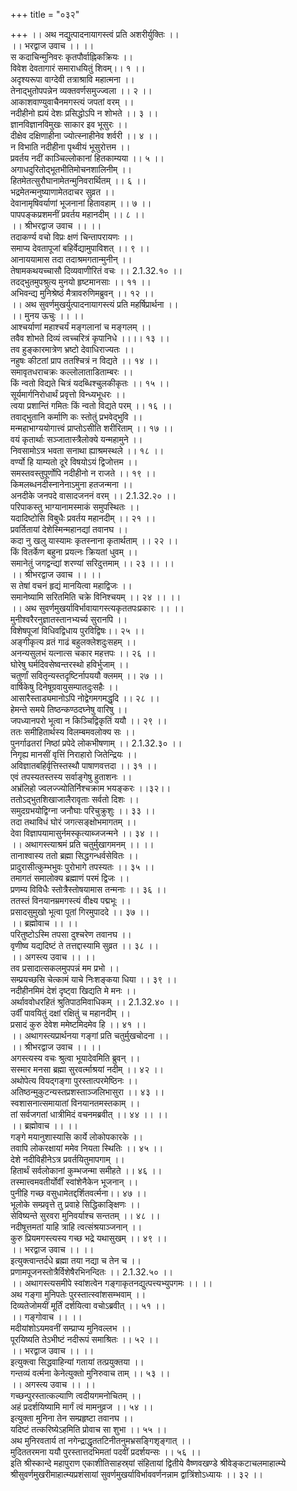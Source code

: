 +++
title = "०३२"

+++
।। अथ नद्युत्पादनायागस्त्वं प्रति अशरीर्युक्तिः ।।  
।। भरद्वाज उवाच ।। ।।  
स कदाचिन्मुनिवरः कृतपौर्वाह्निकक्रियः ।।  
विवेश देवतागारं समाराधयितुं शिवम्।। १ ।।  
अदृश्यरूपा वाग्देवी तत्राश्रावि महात्मना ।।  
तेनाद्भुतोपपन्नेन व्यक्तवर्णसमुज्ज्वला ।। २ ।।  
आकाशवाण्युवाचैनमगस्त्यं जपतां वरम् ।।  
नदीहीनो ह्ययं देशः प्रसिद्धोऽपि न शोभते ।। ३ ।।  
ज्ञानविज्ञानविमुखः साकार इव भूसुरः ।।  
दीक्षेव दक्षिणाहीना ज्योत्स्नाहीनेव शर्वरी ।। ४ ।।  
न विभाति नदीहीना पृथ्वीयं भूसुरोत्तम ।।  
प्रवर्तय नदीं काञ्चिल्लोकानां हितकाम्यया ।। ५ ।।  
अगाधदुरितोद्भूतभीतिमोचनशालिनीम् ।।  
हितमेतत्सुरौघानामेतन्मुनिवरार्थितम् ।। ६ ।।  
भद्रमेतन्मनुष्याणामेतदाचर सुव्रत ।।  
देवानामृषिवर्याणां भूजनानां हितावहाम् ।। ७ ।।  
पापपङ्कप्रशमनीं प्रवर्तय महानदीम् ।। ८ ।।  
।। श्रीभरद्वाज उवाच ।। ।।  
तदाकर्ण्य वचो विप्रः क्षणं चिन्तापरायणः ।।  
समाप्य देवतापूजां बहिर्वेद्यामुपाविशत् ।। ९ ।।  
आनाययामास तदा तदाश्रमगतान्मुनीन् ।।  
तेषामकथयच्चासौ दिव्यवाणीरितं वचः ।। 2.1.32.१० ।।  
तदद्भुतमुपश्रुत्य मुनयो हृष्टमानसाः ।। ११ ।।  
अभिवन्द्य मुनिश्रेष्ठं मैत्रावरुणिमब्रुवन् ।। १२ ।।  
।। अथ सुवर्णमुखर्युत्पादनायागस्त्यं प्रति महर्षिप्रार्थना ।।  
।। मुनय ऊचुः ।। ।।  
आश्चर्याणां महाश्चर्यं मङ्गलानां च मङ्गलम् ।।  
तवैव शोभते दिव्यं त्वच्चरित्रं कृपानिधे ।।।। १३ ।।  
तव हुङ्कारमात्रेण भ्रष्टो देवाधिराज्यतः ।।  
नहुषः कीटतां प्राप ततश्चित्रं न विद्यते ।। १४ ।।  
समावृतधराचक्रः कल्लोलाताडिताम्बरः ।।  
किं न्वतो विद्यते चित्रं यदब्धिश्चुलकीकृतः ।। १५ ।।  
सूर्यमार्गनिरोधार्थं प्रवृत्तो विन्ध्यभूधरः ।।  
त्वया प्रशान्तिं गमितः किं न्वतो विद्यते परम् ।। १६ ।।  
तवाद्भुतानि कर्माणि कः स्तोतुं प्रभवेद्भुवि ।।  
मन्महाभाग्ययोगात्त्वं प्राप्तोऽसीति शरीरिताम् ।। १७ ।।  
वयं कृतार्थाः सञ्जातास्त्रैलोक्ये यन्महामुने ।।  
निवसामोऽत्र भवता सनाथा ह्याश्रमस्थले ।। १८ ।।  
वर्ण्यो हि याम्यतो दूरे विषयोऽयं द्विजोत्तम ।।  
समस्तवस्तुपूर्णोपि नदीहीनो न राजते ।। १९ ।।  
किमलब्धनदीस्नानेनाऽमुना हतजन्मना ।।  
अनदीके जनपदे वासादजननं वरम् ।। 2.1.32.२० ।।  
परिपाकस्तु भाग्यानामस्माकं समुपस्थितः ।।  
यदादिष्टोसि विबुधैः प्रवर्तय महानदीम् ।। २१ ।।  
प्रवर्तितायां देशेस्मिन्महानद्यां तवानघ ।।  
कदा नु खलु यास्यामः कृतस्नाना कृतार्थताम् ।। २२ ।।  
किं वितर्केण बहुना प्रयत्नः क्रियतां धुवम् ।।  
समानेतुं जगद्वन्द्यां शरण्यां सरिदुत्तमाम् ।। २३ ।। ।।  
।। श्रीभरद्वाज उवाच ।। ।।  
स तेषां वचनं हृद्यं मानयित्वा महाद्विजः ।।  
समानेष्यामि सरितमिति चक्रे विनिश्चयम् ।। २४ ।। ।।  
।। अथ सुवर्णमुखर्याविर्भावायागस्त्यकृततपःप्रकारः ।। ।।  
मुनीश्वरैरनुज्ञातस्तानभ्यर्च्य सुरानपि ।।  
विशेषपूजां विधिवद्विधाय पुरविद्विषः।। २५ ।।  
अङ्गीकृत्य व्रतं गाढं बहुलक्लेशदुःसहम् ।।  
अनन्यसुलभं यत्नात्स चकार महत्तपः ।। २६ ।।  
घोरेषु घर्मदिवसेष्वन्तरस्थो हविर्भुजाम् ।।  
चतुर्णां सवितृन्यस्तदृष्टिर्नापययौ क्लमम् ।। २७ ।।  
वार्षिकेषु दिनेषूग्रवायुसम्पातदुःसहैः ।।  
आसारैस्ताड्यमानोऽपि नोद्वेगमगमद्धृदि ।। २८ ।।  
हेमन्ते समये तिष्ठन्कण्ठदघ्नेषु वारिषु ।।  
जपध्यानपरो भूत्वा न किञ्चिद्विकृतिं ययौ ।। २९ ।।  
ततः समीहितार्थस्य विलम्बमवलोक्य सः ।।  
पुनर्गाढतरां निष्ठां प्रपेदे लोकभीषणाम् ।। 2.1.32.३० ।।  
निगृह्य मानसीं वृत्तिं निराहारो जितेन्द्रियः ।।  
अविज्ञातबहिर्वृत्तिस्तस्थौ पाषाणवत्तदा ।। ३१ ।।  
एवं तपस्यतस्तस्य सर्वाङ्गेषु हुताशनः ।।  
अभ्रंलिहो ज्वलज्ज्योतिर्निश्चक्राम भयङ्करः ।।३२।।  
ततोऽद्भुतशिखाजालैरावृताः सर्वतो दिशः ।।  
समुदग्रभयोद्विग्ना जनौघाः परिचुक्रुशुः ।। ३३ ।।  
तदा तथाविधं घोरं जगत्सङ्क्षोभमागतम् ।।  
देवा विज्ञापयामासुर्नमस्कृत्याब्जजन्मने ।। ३४ ।।  
।। अथागस्त्याश्रमं प्रति चतुर्मुखागमनम् ।। ।।  
तानाश्वास्य ततो ब्रह्मा सिद्धगन्धर्वसेवितः ।।  
प्रादुरासीत्कुम्भभुवः पुरोभागे तपस्यतः ।। ३५ ।।  
तमागतं समालोक्य ब्रह्माणं परमं द्विजः ।।  
प्रणम्य विविधैः स्तोत्रैस्तोषयामास तन्मनाः ।। ३६ ।।  
ततस्तं विनयानम्रमगस्त्यं वीक्ष्य पद्मभूः ।।  
प्रसादसुमुखो भूत्वा पूतां गिरमुपाददे ।। ३७ ।।  
।। ब्रह्मोवाच ।। ।।  
परितुष्टोऽस्मि तपसा दुश्चरेण तवानघ ।।  
वृणीष्व यद्यदिष्टं ते तत्तद्दास्यामि सुव्रत ।। ३८ ।।  
।। अगस्त्य उवाच ।। ।।  
तव प्रसादात्सकलमुपपन्नं मम प्रभो ।।  
सम्प्रयच्छसि चेत्कामं याचे निःशङ्कया धिया ।। ३९ ।।  
नदीहीनमिमं देशं दृष्ट्वा खिद्यति मे मनः ।।  
अर्थाववोधरहितं श्रुतिपाठमिवाधिकम् ।। 2.1.32.४० ।।  
उर्वीं पावयितुं दक्षां रक्षितुं च महानदीम् ।।  
प्रसादं कुरु देवेश ममेष्टमिदमेव हि ।। ४१ ।।  
।। अथागस्त्यप्रार्थनया गङ्गां प्रति चतुर्मुखचोदना ।।  
।। श्रीभरद्वाज उवाच ।। ।।  
अगस्त्यस्य वचः श्रुत्वा भूयादेवमिति ब्रुवन् ।।  
सस्मार मनसा ब्रह्मा सुरवर्त्माश्रयां नदीम् ।। ४२ ।।  
अथोपेत्य वियद्गङ्गा पुरस्तात्परमेष्ठिनः ।।  
अतिष्ठन्मुकुटन्यस्तप्रशस्ताञ्जलिभासुरा ।। ४३ ।।  
स्वशासनात्समायातां विनयानतमस्तकाम् ।।  
तां सर्वजगतां धात्रीमिदं वचनमब्रवीत् ।। ४४ ।। ।।  
।। ब्रह्मोवाच ।। ।।  
गङ्गे मयानुशास्यासि कार्ये लोकोपकारके ।।  
तवापि लोकरक्षायां ममेव नियता स्थितिः ।। ४५ ।।  
देशे नदीविहीनेऽत्र प्रवर्तयितुमापगाम् ।।  
हितार्थं सर्वलोकानां कुम्भजन्मा समीहते ।। ४६ ।।  
तस्मात्त्वमवतीर्योर्वीं स्वांशेनैकेन भूजनान् ।।  
पुनीहि गच्छ वसुधामेतद्दर्शितवर्त्मना।। ४७ ।।  
भूलोके सम्प्रवृत्ते तु प्रवाहे सिद्धिकाङ्क्षिणः ।।  
सेविष्यन्ते सुरवरा मुनिवर्याश्च सन्ततम् ।। ४८ ।।  
नदीषूत्तमतां याहि त्राहि त्वत्संश्रयाञ्जनान् ।।  
कुरु प्रियमगस्त्यस्य गच्छ भद्रे यथासुखम् ।। ४९ ।।  
।। भरद्वाज उवाच ।। ।।  
इत्युक्त्वान्तर्दधे ब्रह्मा तया नद्या च तेन च ।।  
प्रणामपूजनस्तोत्रैर्विशेषैरभिनन्दितः ।। 2.1.32.५० ।।  
।। अथागस्त्यसमीपे स्वांशत्वेन गङ्गाकृतनद्युत्पत्त्यभ्युपगमः ।। ।।  
अथ गङ्गा मुनिपतेः पुरस्तात्स्वांशसम्भवाम् ।।  
दिव्यतेजोमयीं मूर्तिं दर्शयित्वा वचोऽब्रवीत् ।। ५१ ।।  
।। गङ्गोवाच ।। ।।  
मदीयांशोऽयमवनीं सम्प्राप्य मुनिवल्लभ ।।  
पूरयिष्यति तेऽभीष्टं नदीरूपं समाश्रितः ।। ५२ ।।  
।। भरद्वाज उवाच ।। ।।  
इत्युक्त्वा सिद्धवाहिन्यां गतायां तत्प्रयुक्तया ।।  
गन्तव्यं वर्त्मना केनेत्युक्तो मुनिरुवाच ताम् ।। ५३ ।।  
।। अगस्त्य उवाच ।। ।।  
गच्छन्पुरस्तात्कल्याणि त्वदीयगमनोचितम् ।।  
अहं प्रदर्शयिष्यामि मार्गं त्वं मामनुव्रज ।। ५४ ।।  
इत्युक्ता मुनिना तेन सम्प्रहृष्टा तवानघ ।।  
यदिष्टं तत्करिष्येऽहमिति प्रोवाच सा शुभा ।। ५५ ।।  
अथ मुनिरवतार्य तां नगेन्द्राद्धृततटिनीतनुमभ्रसङ्गिशृङ्गात् ।।  
मुदिततरमना ययौ पुरस्तात्तदभिमतां पदवीं प्रदर्शयन्सः ।। ५६ ।।  
इति श्रीस्कान्दे महापुराण एकाशीतिसाहस्र्यां संहितायां द्वितीये वैष्णवखण्डे श्रीवेङ्कटाचलमाहात्म्ये श्रीसुवर्णमुखरीमाहात्म्यप्रशंसायां सुवर्णमुखर्याविर्भाववर्णनन्नाम द्वात्रिंशोऽध्यायः ।। ३२ ।।